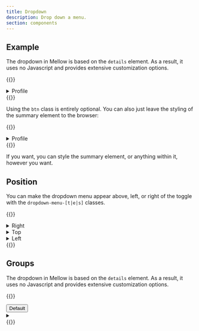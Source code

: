 ```yaml
---
title: Dropdown
description: Drop down a menu.
section: components
---
```


## Example
The dropdown in Mellow is based on the `details` element. As a result, it uses no Javascript and provides extensive customization options.

{{<example>}}
<details class="dropdown btn btn-default">
  <summary>
    Profile <i class="vi vi-angle-down"></i>
  </summary>
  
  <div class="dropdown-menu">
    <a class="dropdown-item active" href="#">Profile</a>
    <a class="dropdown-item" href="#">Settings</a>
    <a class="dropdown-item" href="#">Sign out</a>
  </div>
</details>
{{</example>}}

Using the `btn` class is entirely optional. You can also just leave the styling of the summary element to the browser:

{{<example>}}
<details class="dropdown">
  <summary>
    Profile
  </summary>
  
  <div class="dropdown-menu">
    <a class="dropdown-item active" href="#">Profile</a>
    <a class="dropdown-item" href="#">Settings</a>
    <a class="dropdown-item" href="#">Sign out</a>
  </div>
</details>
{{</example>}}

If you want, you can style the summary element, or anything within it, however you want.

## Position
You can make the dropdown menu appear above, left, or right of the toggle with the `dropdown-menu-[t|e|s]` classes.

{{<example>}}
<details class="dropdown btn btn-color red">
  <summary>
    Right <i class="vi vi-angle-right"></i>
  </summary>
  
  <div class="dropdown-menu dropdown-menu-e">
    <a class="dropdown-item" href="#">Profile</a>
    <a class="dropdown-item" href="#">Settings</a>
    <a class="dropdown-item" href="#">Sign out</a>
  </div>
</details>
<details class="dropdown btn btn-color orange">
  <summary>
    Top <i class="vi vi-angle-up"></i>
  </summary>
  
  <div class="dropdown-menu dropdown-menu-t">
    <a class="dropdown-item" href="#">Profile</a>
    <a class="dropdown-item" href="#">Settings</a>
    <a class="dropdown-item" href="#">Sign out</a>
  </div>
</details>
<details class="dropdown btn btn-color amber">
  <summary>
    Left <i class="vi vi-angle-left"></i>
  </summary>
  
  <div class="dropdown-menu dropdown-menu-s">
    <a class="dropdown-item" href="#">Profile</a>
    <a class="dropdown-item" href="#">Settings</a>
    <a class="dropdown-item" href="#">Sign out</a>
  </div>
</details>
{{</example>}}

## Groups
The dropdown in Mellow is based on the `details` element. As a result, it uses no Javascript and provides extensive customization options.

{{<example>}}
<div class="btn-group">
  <button type="button" class="btn btn-default">Default</button>
  <details class="dropdown btn btn-default">
    <summary>
      <i class="vi vi-angle-down"></i>
    </summary>
    
    <div class="dropdown-menu">
      <a class="dropdown-item active" href="#">Profile</a>
      <a class="dropdown-item" href="#">Settings</a>
      <a class="dropdown-item" href="#">Sign out</a>
    </div>
  </details>
</div>
{{</example>}}
